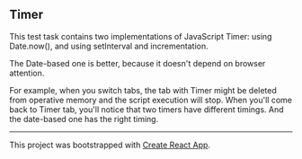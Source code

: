 ## Timer

This test task contains two implementations of JavaScript Timer: using Date.now(), and using setInterval and incrementation.

The Date-based one is better, because it doesn't depend on browser attention. 

For example, when you switch tabs, the tab with Timer might be deleted from operative memory and the script execution will stop. When you'll come back to Timer tab, you'll notice that two timers have different timings. And the date-based one has the right timing.

----------------------------

This project was bootstrapped with [Create React App](https://github.com/facebook/create-react-app).